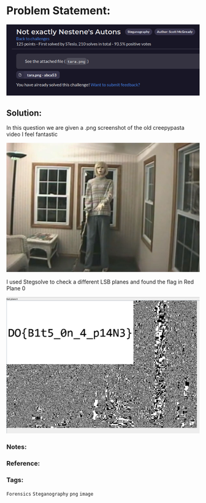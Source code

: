 # Problem Statement:
![question](https://raw.githubusercontent.com/0x41head/CTF-Writeups/main/src/DOA2021ctf/Steganography/Not%20exactly%20Nestene's%20Autons/ques.png)

## Solution:

In this question we are given a .png screenshot of the old creepypasta video I feel fantastic

![Freddie_baby](https://raw.githubusercontent.com/0x41head/CTF-Writeups/main/src/DOA2021ctf/Steganography/Not%20exactly%20Nestene's%20Autons/tara.png)

I used Stegsolve to check a different LSB planes and found the flag in Red Plane 0

![flag](https://raw.githubusercontent.com/0x41head/CTF-Writeups/main/src/DOA2021ctf/Steganography/Not%20exactly%20Nestene's%20Autons/flag.png)

### Notes:
### Reference:

### Tags:
`Forensics` `Steganography` `png` `image`